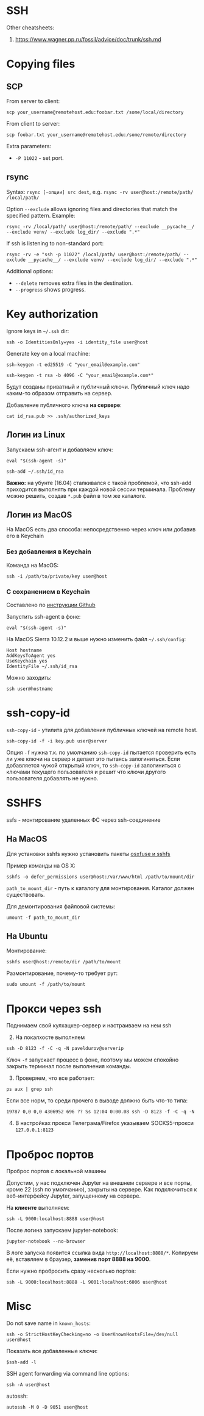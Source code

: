 # SSH

Other cheatsheets:
1. https://www.wagner.pp.ru/fossil/advice/doc/trunk/ssh.md

# Copying files

## SCP

From server to client:

```
scp your_username@remotehost.edu:foobar.txt /some/local/directory
```

From client to server:

```
scp foobar.txt your_username@remotehost.edu:/some/remote/directory
```

Extra parameters:

- `-P 11022` - set port.

## rsync

Syntax: `rsync [-опции] src dest`, e.g. `rsync -rv user@host:/remote/path/ /local/path/`

Option `--exclude` allows ignoring files and directories that match the specified pattern. Example:

```
rsync -rv /local/path/ user@host:/remote/path/ --exclude __pycache__/ --exclude venv/ --exclude log_dir/ --exclude ".*"
```

If ssh is listening to non-standard port:

```
rsync -rv -e "ssh -p 11022" /local/path/ user@host:/remote/path/ --exclude __pycache__/ --exclude venv/ --exclude log_dir/ --exclude ".*"
```

Additional options:

- `--delete` removes extra files in the destination.
- `--progress` shows progress.

# Key authorization

Ignore keys in `~/.ssh` dir:

```
ssh -o IdentitiesOnly=yes -i identity_file user@host
```

Generate key on a local machine:

```
ssh-keygen -t ed25519 -C "your_email@example.com"

ssh-keygen -t rsa -b 4096 -C "your_email@example.com*"
```

Будут созданы приватный и публичный ключи. Публичный ключ надо каким-то
образом отправить на сервер.

Добавление публичного ключа **на сервере**:

```
cat id_rsa.pub >> .ssh/authorized_keys
```

## Логин из Linux

Запускаем ssh-агент и добавляем ключ:

```
eval "$(ssh-agent -s)"

ssh-add ~/.ssh/id_rsa
```

**Важно:** на убунте (16.04) сталкивался с такой проблемой, что ssh-add
приходится выполнять при каждой новой сессии терминала. Проблему можно
решить, создав `*.pub` файл в том же каталоге.

## Логин из MacOS

На MacOS есть два способа: непосредственно через ключ или добавив его в
Keychain

### Без добавления в Keychain

Команда на MacOS:

```
ssh -i /path/to/private/key user@host
```

### С сохранением в Keychain

Составлено по [инструкции Github](https://help.github.com/articles/connecting-to-github-with-ssh/)

Запустить ssh-agent в фоне:

```
eval "$(ssh-agent -s)"
```

На MacOS Sierra 10.12.2 и выше нужно изменить файл `~/.ssh/config`:

```
Host hostname
AddKeysToAgent yes
UseKeychain yes
IdentityFile ~/.ssh/id_rsa
```

Можно заходить:

```
ssh user@hostname
```

# ssh-copy-id

`ssh-copy-id` - утилита для добавления публичных ключей на remote host.

```
ssh-copy-id -f -i key.pub user@server
```

Опция `-f` нужна т.к. по умолчанию `ssh-copy-id` пытается проверить есть ли уже ключи на сервер и делает это пытаясь залогиниться. Если добавляется чужой открытый ключ, то `ssh-copy-id` залогиниться с ключами текущего пользователя и решит что ключи другого пользователя добавлять не нужно.

# SSHFS

ssfs - монтирование удаленных ФС через ssh-соединение

## На MacOS

Для установки sshfs нужно установить пакеты [osxfuse и sshfs](https://osxfuse.github.io/)

Пример команды на OS X:

```
sshfs -o defer_permissions user@host:/var/www/html /path/to/mount/dir
```

`path_to_mount_dir` - путь к каталогу для монтирования. Каталог должен
существовать.

Для демонтирования файловой системы:

```
umount -f path_to_mount_dir
```

## На Ubuntu

Монтирование:

```
sshfs user@host:/remote/dir /path/to/mount
```

Размонтирование, почему-то требует рут:

```
sudo umount -f /path/to/mount
```

# Прокси через ssh

Поднимаем свой кулхацкер-сервер и настраиваем на нем ssh

2. На локалхосте выполняем

```
ssh -D 8123 -f -C -q -N paveldurov@serverip
```

Ключ `-f` запускает процесс в фоне, поэтому мы можем спокойно закрыть
терминал после выполнения команды.

3. Проверяем, что все работает:

```
ps aux | grep ssh
```

Если все норм, то среди прочего в выводе должно быть что-то типа:

```
19787 0,0 0,0 4306952 696 ?? Ss 12:04 0:00.08 ssh -D 8123 -f -C -q -N
```

4. В настройках прокси Телеграма/Firefox указываем SOCKS5-прокси `127.0.0.1:8123`

# Проброс портов

Проброс портов с локальной машины

Допустим, у нас подключен Jupyter на внешнем сервере и все порты, кроме
22 (ssh по умолчанию), закрыты на сервере. Как подключиться к
веб-интерфейсу Jupyter, запущенному на сервере.

На **клиенте** выполняем:

```
ssh -L 9000:localhost:8888 user@host
```

После логина запускаем jupyter-notebook:

```
jupyter-notebook --no-browser
```

В логе запуска появится ссылка вида `http://localhost:8888/*`. Копируем
её, вставляем в браузер, **заменив порт 8888 на 9000**.

Если нужно пробросить сразу несколько портов:

```
ssh -L 9000:localhost:8888 -L 9001:localhost:6006 user@host
```

# Misc

Do not save name in `known_hosts`:

```
ssh -o StrictHostKeyChecking=no -o UserKnownHostsFile=/dev/null user@host
```

Показать все добавленные ключи:

```
$ssh-add -l
```

SSH agent forwarding via command line options:
```
ssh -A user@host
```

autossh:
```
autossh -M 0 -D 9051 user@host
```
